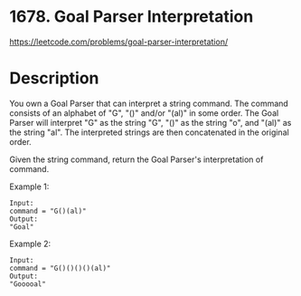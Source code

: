 # 1678. Goal Parser Interpretation

https://leetcode.com/problems/goal-parser-interpretation/

# Description

You own a Goal Parser that can interpret a string command. The command consists of an alphabet of "G", "()" and/or "(al)" in some order. The Goal Parser will interpret "G" as the string "G", "()" as the string "o", and "(al)" as the string "al". The interpreted strings are then concatenated in the original order.

Given the string command, return the Goal Parser's interpretation of command.

Example 1:

```
Input:
command = "G()(al)"
Output:
"Goal"
```

Example 2:

```
Input:
command = "G()()()()(al)"
Output:
"Gooooal"
```
